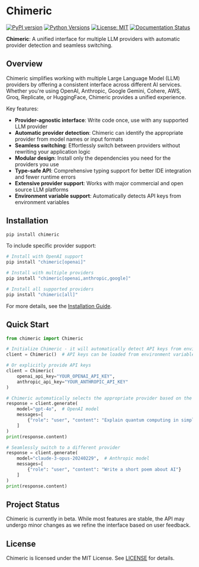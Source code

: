 # Chimeric

[![PyPI version](https://img.shields.io/pypi/v/chimeric.svg)](https://pypi.org/project/chimeric/)
[![Python Versions](https://img.shields.io/pypi/pyversions/chimeric.svg)](https://pypi.org/project/chimeric/)
[![License: MIT](https://img.shields.io/badge/License-MIT-yellow.svg)](https://opensource.org/licenses/MIT)
[![Documentation Status](https://img.shields.io/badge/docs-latest-blue.svg)](https://verdenroz.github.io/chimeric/)

**Chimeric**: A unified interface for multiple LLM providers with automatic provider detection and seamless switching.

## Overview

Chimeric simplifies working with multiple Large Language Model (LLM) providers by offering a consistent interface across different AI services. Whether you're using OpenAI, Anthropic, Google Gemini, Cohere, AWS, Groq, Replicate, or HuggingFace, Chimeric provides a unified experience.

Key features:

- **Provider-agnostic interface**: Write code once, use with any supported LLM provider
- **Automatic provider detection**: Chimeric can identify the appropriate provider from model names or input formats
- **Seamless switching**: Effortlessly switch between providers without rewriting your application logic
- **Modular design**: Install only the dependencies you need for the providers you use
- **Type-safe API**: Comprehensive typing support for better IDE integration and fewer runtime errors
- **Extensive provider support**: Works with major commercial and open source LLM platforms
- **Environment variable support**: Automatically detects API keys from environment variables

## Installation

```bash
pip install chimeric
```

To include specific provider support:

```bash
# Install with OpenAI support
pip install "chimeric[openai]"

# Install with multiple providers
pip install "chimeric[openai,anthropic,google]"

# Install all supported providers
pip install "chimeric[all]"
```

For more details, see the [Installation Guide](installation.md).

## Quick Start

```python
from chimeric import Chimeric

# Initialize Chimeric - it will automatically detect API keys from environment variables
client = Chimeric()  # API keys can be loaded from environment variables like OPENAI_API_KEY, ANTHROPIC_API_KEY, etc.

# Or explicitly provide API keys
client = Chimeric(
    openai_api_key="YOUR_OPENAI_API_KEY", 
    anthropic_api_key="YOUR_ANTHROPIC_API_KEY"
)

# Chimeric automatically selects the appropriate provider based on the model
response = client.generate(
    model="gpt-4o",  # OpenAI model
    messages=[
        {"role": "user", "content": "Explain quantum computing in simple terms"}
    ]
)
print(response.content)

# Seamlessly switch to a different provider
response = client.generate(
    model="claude-3-opus-20240229",  # Anthropic model
    messages=[
        {"role": "user", "content": "Write a short poem about AI"}
    ]
)
print(response.content)
```

## Project Status

Chimeric is currently in beta. While most features are stable, the API may undergo minor changes as we refine the interface based on user feedback.

## License

Chimeric is licensed under the MIT License. See [LICENSE](https://github.com/Verdenroz/chimeric/blob/main/LICENSE) for details.
